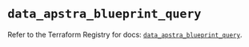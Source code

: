 # `data_apstra_blueprint_query`

Refer to the Terraform Registry for docs: [`data_apstra_blueprint_query`](https://registry.terraform.io/providers/juniper/apstra/0.94.0/docs/data-sources/blueprint_query).
